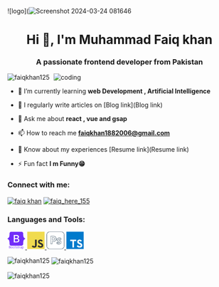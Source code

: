 ![logo](![Screenshot 2024-03-24 081646](https://github.com/faiqkhan125/faiqkhan125/assets/155578969/2dcac9ab-cc3d-45a0-9222-d0df5e29bbac)

<h1 align="center">Hi 👋, I'm Muhammad Faiq khan</h1>
<h3 align="center">A passionate frontend developer from Pakistan</h3>

<img align="right" alt="coding" width="400" src="https://camo.githubusercontent.com/19db51af5f90f1b152bc0b9078f5fe97053955be5074f03f17019c70345bdcdb/68747470733a2f2f6d69726f2e6d656469756d2e636f6d2f6d61782f313336302f302a37513379765349765f7430696f4a2d5a2e676966">

<p align="left"> <img src="https://komarev.com/ghpvc/?username=faiqkhan125&label=Profile%20views&color=0e75b6&style=flat" alt="faiqkhan125" /> </p>

- 🌱 I’m currently learning **web Development , Artificial Intelligence**

- 📝 I regularly write articles on [Blog link](Blog link)

- 💬 Ask me about **react , vue and gsap**

- 📫 How to reach me **faiqkhan1882006@gmail.com**

- 📄 Know about my experiences [Resume link](Resume link)

- ⚡ Fun fact **I m Funny😁**

<h3 align="left">Connect with me:</h3>
<p align="left">
<a href="https://linkedin.com/in/faiq khan" target="blank"><img align="center" src="https://raw.githubusercontent.com/rahuldkjain/github-profile-readme-generator/master/src/images/icons/Social/linked-in-alt.svg" alt="faiq khan" height="30" width="40" /></a>
<a href="https://instagram.com/faiq_here_155" target="blank"><img align="center" src="https://raw.githubusercontent.com/rahuldkjain/github-profile-readme-generator/master/src/images/icons/Social/instagram.svg" alt="faiq_here_155" height="30" width="40" /></a>
</p>

<h3 align="left">Languages and Tools:</h3>
<p align="left"> <a href="https://getbootstrap.com" target="_blank" rel="noreferrer"> <img src="https://raw.githubusercontent.com/devicons/devicon/master/icons/bootstrap/bootstrap-plain-wordmark.svg" alt="bootstrap" width="40" height="40"/> </a> <a href="https://developer.mozilla.org/en-US/docs/Web/JavaScript" target="_blank" rel="noreferrer"> <img src="https://raw.githubusercontent.com/devicons/devicon/master/icons/javascript/javascript-original.svg" alt="javascript" width="40" height="40"/> </a> <a href="https://www.photoshop.com/en" target="_blank" rel="noreferrer"> <img src="https://raw.githubusercontent.com/devicons/devicon/master/icons/photoshop/photoshop-line.svg" alt="photoshop" width="40" height="40"/> </a> <a href="https://www.typescriptlang.org/" target="_blank" rel="noreferrer"> <img src="https://raw.githubusercontent.com/devicons/devicon/master/icons/typescript/typescript-original.svg" alt="typescript" width="40" height="40"/> </a> </p>

<p><img align="left" src="https://github-readme-stats.vercel.app/api/top-langs?username=faiqkhan125&show_icons=true&locale=en&layout=compact" alt="faiqkhan125" /></p>

<p>&nbsp;<img align="center" src="https://github-readme-stats.vercel.app/api?username=faiqkhan125&show_icons=true&locale=en" alt="faiqkhan125" /></p>

<p><img align="center" src="https://github-readme-streak-stats.herokuapp.com/?user=faiqkhan125&" alt="faiqkhan125" /></p>

